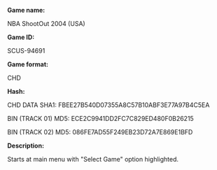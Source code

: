 **Game name:**

NBA ShootOut 2004 (USA)

**Game ID:**

SCUS-94691

**Game format:**

CHD

**Hash:**

CHD DATA SHA1: FBEE27B540D07355A8C57B10ABF3E77A97B4C5EA

BIN (TRACK 01) MD5: ECE2C9941DD2FC7C829ED480F0B26215

BIN (TRACK 02) MD5: 086FE7AD55F249EB23D72A7E869E1BFD

**Description:**

Starts at main menu with "Select Game" option highlighted.
